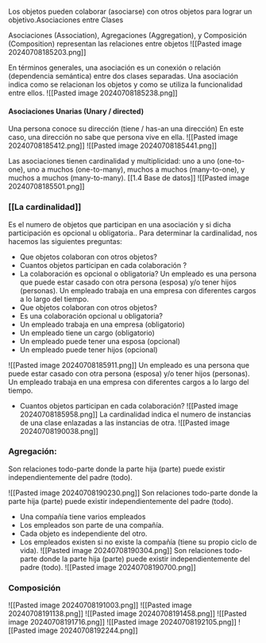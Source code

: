 
Los objetos pueden colaborar (asociarse) con otros objetos para lograr un
objetivo.Asociaciones entre Clases

Asociaciones (Association), Agregaciones (Aggregation), y Composición
(Composition) representan las relaciones entre objetos
![[Pasted image 20240708185203.png]]

En términos generales, una asociación es un conexión o relación (dependencia semántica) entre dos clases separadas. 
Una asociación indica como se relacionan los objetos y como se utiliza la funcionalidad entre ellos.
![[Pasted image 20240708185238.png]]

#### Asociaciones Unarias (Unary / directed) 

Una persona conoce su dirección (tiene / has-an una dirección) En este caso, una dirección no sabe que persona vive en ella.
![[Pasted image 20240708185412.png]]
![[Pasted image 20240708185441.png]]

Las asociaciones tienen cardinalidad y multiplicidad: uno a uno (one-to-one), uno a muchos (one-to-many), muchos a muchos (many-to-one), y muchos a muchos (many-to-many). [[1.4 Base de datos]]
![[Pasted image 20240708185501.png]]
### [[La cardinalidad]]
Es el numero de objetos que participan en una asociación y si dicha participación es opcional u obligatoria.. Para determinar la cardinalidad, nos hacemos las siguientes preguntas:
- Que objetos colaboran con otros objetos?
- Cuantos objetos participan en cada colaboración ?
- La colaboración es opcional o obligatoria?
Un empleado es una persona que puede estar casado con otra persona (esposa) y/o tener hijos (personas). Un empleado trabaja en una empresa con diferentes cargos a lo
largo del tiempo.
- Que objetos colaboran con otros objetos? 
- Es una colaboración opcional u obligatoria?
- Un empleado trabaja en una empresa (obligatorio)
- Un empleado tiene un cargo (obligatorio)
- Un empleado puede tener una esposa (opcional)
- Un empleado puede tener hijos (opcional)

![[Pasted image 20240708185911.png]]
Un empleado es una persona que puede estar casado con otra persona (esposa) y/o tener hijos (personas). Un empleado trabaja en una empresa con diferentes cargos a lo largo del tiempo.
- Cuantos objetos participan en cada colaboración?
![[Pasted image 20240708185958.png]]
La cardinalidad indica el numero de instancias de una clase enlazadas a las instancias de otra.
![[Pasted image 20240708190038.png]]
### Agregación: 
Son relaciones todo-parte donde la parte hija (parte) puede existir independientemente del padre (todo).

![[Pasted image 20240708190230.png]]
Son relaciones todo-parte donde la parte hija (parte) puede existir independientemente del padre (todo). 
- Una compañía tiene varios empleados 
- Los empleados son parte de una compañía.
- Cada objeto es independiente del otro.
- Los empleados existen si no existe la compañía (tiene su propio ciclo de vida).
![[Pasted image 20240708190304.png]]
Son relaciones todo-parte donde la parte hija (parte) puede existir independientemente del padre (todo).
![[Pasted image 20240708190700.png]]

### Composición

![[Pasted image 20240708191003.png]]
![[Pasted image 20240708191138.png]]
![[Pasted image 20240708191458.png]]
![[Pasted image 20240708191716.png]]
![[Pasted image 20240708192105.png]]
![[Pasted image 20240708192244.png]]
